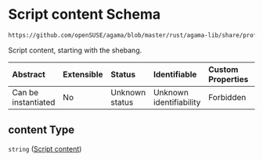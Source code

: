 # Script content Schema

```txt
https://github.com/openSUSE/agama/blob/master/rust/agama-lib/share/profile.schema.json#/$defs/preScript/properties/content
```

Script content, starting with the shebang.

| Abstract            | Extensible | Status         | Identifiable            | Custom Properties | Additional Properties | Access Restrictions | Defined In                                                          |
| :------------------ | :--------- | :------------- | :---------------------- | :---------------- | :-------------------- | :------------------ | :------------------------------------------------------------------ |
| Can be instantiated | No         | Unknown status | Unknown identifiability | Forbidden         | Allowed               | none                | [profile.schema.json\*](profile.schema.json "open original schema") |

## content Type

`string` ([Script content](profile-defs-user-defined-installation-script-that-runs-before-the-installation-starts-properties-script-content-1.md))
